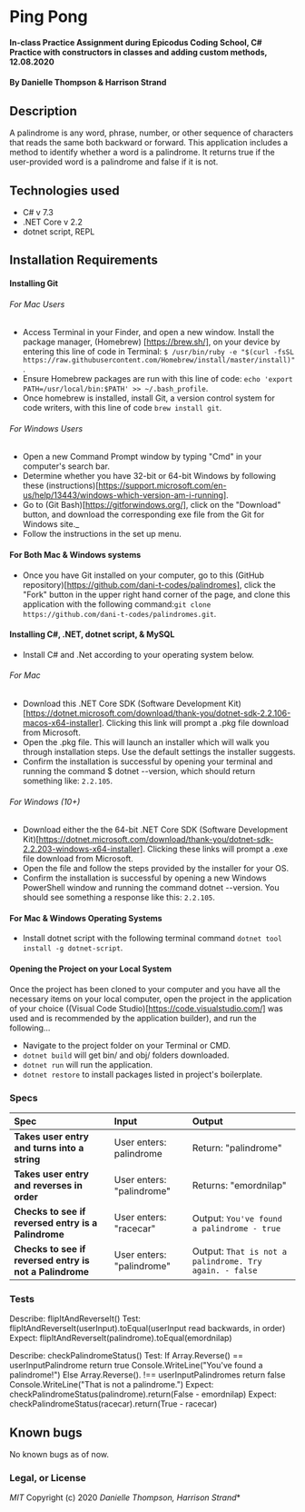 # Ping Pong

#### In-class Practice Assignment during Epicodus Coding School, C# Practice with constructors in classes and adding custom methods, 12.08.2020

#### By Danielle Thompson & Harrison Strand

## Description

A palindrome is any word, phrase, number, or other sequence of characters that reads the same both backward or forward. This application includes a method to identify whether a word is a palindrome. It returns true if the user-provided word is a palindrome and false if it is not.

## Technologies used

- C# v 7.3
- .NET Core v 2.2
- dotnet script, REPL

## Installation Requirements

#### Installing Git
###### For Mac Users

- Access Terminal in your Finder, and open a new window. Install the package manager, (Homebrew) [https://brew.sh/], on your device by entering this line of code in Terminal: `$ /usr/bin/ruby -e "$(curl -fsSL https://raw.githubusercontent.com/Homebrew/install/master/install)"`.
- Ensure Homebrew packages are run with this line of code: `echo 'export PATH=/usr/local/bin:$PATH' >> ~/.bash_profile`.
- Once homebrew is installed, install Git, a version control system for code writers, with this line of code `brew install git`.

###### For Windows Users

- Open a new Command Prompt window by typing "Cmd" in your computer's search bar.
- Determine whether you have 32-bit or 64-bit Windows by following these (instructions)[https://support.microsoft.com/en-us/help/13443/windows-which-version-am-i-running].
- Go to (Git Bash)[https://gitforwindows.org/], click on the "Download" button, and download the corresponding exe file from the Git for Windows site._
- Follow the instructions in the set up menu.

#### For Both Mac & Windows systems

- Once you have Git installed on your computer, go to this (GitHub repository)[https://github.com/dani-t-codes/palindromes], click the "Fork" button in the upper right hand corner of the page, and clone this application with the following command:`git clone https://github.com/dani-t-codes/palindromes.git`.


#### Installing C#, .NET, dotnet script, & MySQL

* Install C# and .Net according to your operating system below. 

###### For Mac
 * Download this .NET Core SDK (Software Development Kit)[https://dotnet.microsoft.com/download/thank-you/dotnet-sdk-2.2.106-macos-x64-installer]. Clicking this link will prompt a .pkg file download from Microsoft.
* Open the .pkg file. This will launch an installer which will walk you through installation steps. Use the default settings the installer suggests.
* Confirm the installation is successful by opening your terminal and running the command $ dotnet --version, which should return something like: `2.2.105`. 

###### For Windows (10+)
* Download either the the 64-bit .NET Core SDK (Software Development Kit)[https://dotnet.microsoft.com/download/thank-you/dotnet-sdk-2.2.203-windows-x64-installer]. Clicking these links will prompt a .exe file download from Microsoft.
* Open the file and follow the steps provided by the installer for your OS.
* Confirm the installation is successful by opening a new Windows PowerShell window and running the command dotnet --version. You should see something a response like this: `2.2.105`.

#### For Mac & Windows Operating Systems
* Install dotnet script with the following terminal command `dotnet tool install -g dotnet-script`.

#### Opening the Project on your Local System
Once the project has been cloned to your computer and you have all the necessary items on your local computer, open the project in the application of your choice ((Visual Code Studio)[https://code.visualstudio.com/] was used and is recommended by the application builder), and run the following...

* Navigate to the project folder on your Terminal or CMD.
* `dotnet build` will get bin/ and obj/ folders downloaded.
* `dotnet run` will run the application. 
* `dotnet restore` to install packages listed in project's boilerplate. 


### Specs

| Spec                                            | Input                        | Output                        |
| :---------------------------------------------- | :--------------------------- | :---------------------------- |
| **Takes user entry and turns into a string**    | User enters: palindrome | Return: "palindrome" |
| **Takes user entry and reverses in order**    | User enters: "palindrome" | Returns: "emordnilap" |
| **Checks to see if reversed entry is a Palindrome** | User enters: "racecar" |  Output: `You've found a palindrome - true`|
| **Checks to see if reversed entry is not a Palindrome** | User enters: "palindrome" |  Output: `That is not a palindrome. Try again. - false`|


### Tests

Describe: flipItAndReverseIt()
Test: flipItAndReverseIt(userInput).toEqual(userInput read backwards, in order)
Expect: flipItAndReverseIt(palindrome).toEqual(emordnilap)

Describe: checkPalindromeStatus()
Test:
If Array.Reverse() == userInputPalindrome
  return true
  Console.WriteLine("You've found a palindrome!")
Else Array.Reverse(). !== userInputPalindromes
  return false
  Console.WriteLine("That is not a palindrome.")
Expect: checkPalindromeStatus(palindrome).return(False - emordnilap)
Expect: checkPalindromeStatus(racecar).return(True - racecar)

## Known bugs

No known bugs as of now. 

### Legal, or License

_MIT_ Copyright (c) 2020 *_Danielle Thompson, Harrison Strand_**
